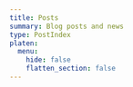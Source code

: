 ```yaml
---
title: Posts
summary: Blog posts and news
type: PostIndex
platen:
  menu:
    hide: false
    flatten_section: false
---
```


<!-- Required to make the page linkable in the site menu -->
